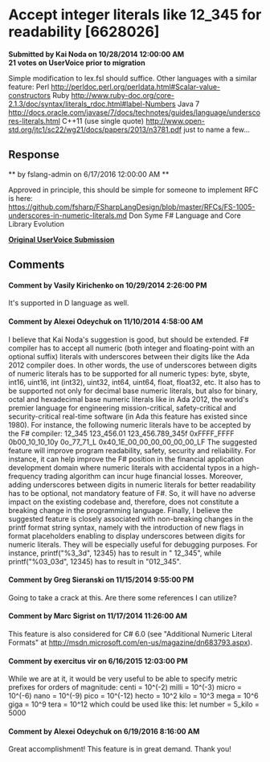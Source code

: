 # Accept integer literals like 12_345 for readability [6628026] #

**Submitted by Kai Noda on 10/28/2014 12:00:00 AM**  
**21 votes on UserVoice prior to migration**  

Simple modification to lex.fsl should suffice.
Other languages with a similar feature:
Perl
http://perldoc.perl.org/perldata.html#Scalar-value-constructors
Ruby
http://www.ruby-doc.org/core-2.1.3/doc/syntax/literals_rdoc.html#label-Numbers
Java 7
http://docs.oracle.com/javase/7/docs/technotes/guides/language/underscores-literals.html
C++11 (use single quote)
http://www.open-std.org/jtc1/sc22/wg21/docs/papers/2013/n3781.pdf
just to name a few...



## Response ##
** by fslang-admin on 6/17/2016 12:00:00 AM **

Approved in principle, this should be simple for someone to implement
RFC is here: https://github.com/fsharp/FSharpLangDesign/blob/master/RFCs/FS-1005-underscores-in-numeric-literals.md
Don Syme
F# Language and Core Library Evolution


**[Original UserVoice Submission](https://fslang.uservoice.com/forums/245727-f-language/suggestions/6628026)**


## Comments ##


#### Comment by Vasily Kirichenko on 10/29/2014 2:26:00 PM ####
It's supported in D language as well.


#### Comment by Alexei Odeychuk on 11/10/2014 4:58:00 AM ####
I believe that Kai Noda's suggestion is good, but should be extended. F# compiler has to accept all numeric (both integer and floating-point with an optional suffix) literals with underscores between their digits like the Ada 2012 compiler does. In other words, the use of underscores between digits of numeric literals has to be supported for all numeric types: byte, sbyte, int16, uint16, int (int32), uint32, int64, uint64, float, float32, etc.
It also has to be supported not only for decimal base numeric literals, but also for binary, octal and hexadecimal base numeric literals like in Ada 2012, the world's premier language for engineering mission-critical, safety-critical and security-critical real-time software (in Ada this feature has existed since 1980).
For instance, the following numeric literals have to be accepted by the F# compiler:
12_345
123_456.01
123_456.789_345f
0xFFFF_FFFF
0b00_10_10_10y
0o_77_71_L
0x40_1E_00_00_00_00_00_00_LF
The suggested feature will improve program readability, safety, security and reliability. For instance, it can help improve the F# position in the financial application development domain where numeric literals with accidental typos in a high-frequency trading algorithm can incur huge financial losses.
Moreover, adding underscores between digits in numeric literals for better readability has to be optional, not mandatory feature of F#. So, it will have no adverse impact on the existing codebase and, therefore, does not constitute a breaking change in the programming language.
Finally, I believe the suggested feature is closely associated with non-breaking changes in the printf format string syntax, namely with the introduction of new flags in format placeholders enabling to display underscores between digits for numeric literals. They will be especially useful for debugging purposes. For instance, printf("%3_3d", 12345) has to result in " 12_345", while printf("%03_03d", 12345) has to result in "012_345".


#### Comment by Greg Sieranski on 11/15/2014 9:55:00 PM ####
Going to take a crack at this. Are there some references I can utilize?


#### Comment by Marc Sigrist on 11/17/2014 11:26:00 AM ####
This feature is also considered for C# 6.0 (see "Additional Numeric Literal Formats" at http://msdn.microsoft.com/en-us/magazine/dn683793.aspx).


#### Comment by exercitus vir on 6/16/2015 12:03:00 PM ####
While we are at it, it would be very useful to be able to specify metric prefixes for orders of magnitude:
centi = 10^(-2)
milli = 10^(-3)
micro = 10^(-6)
nano = 10^(-9)
pico = 10^(-12)
hecto = 10^2
kilo = 10^3
mega = 10^6
giga = 10^9
tera = 10^12
which could be used like this:
let number = 5_kilo = 5000


#### Comment by Alexei Odeychuk on 6/19/2016 8:16:00 AM ####
Great accomplishment! This feature is in great demand. Thank you!

